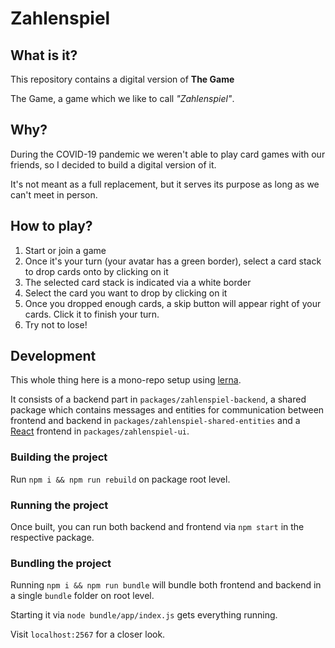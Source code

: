 # Zahlenspiel

## What is it?

This repository contains a digital version of **The Game**

The Game, a game which we like to call *"Zahlenspiel"*.

## Why?

During the COVID-19 pandemic we weren't able to play card games with our friends, so I decided to build a digital version of it.

It's not meant as a full replacement, but it serves its purpose as long as we can't meet in person.

## How to play?

1. Start or join a game
2. Once it's your turn (your avatar has a green border), select a card stack to drop cards onto by clicking on it
3. The selected card stack is indicated via a white border
4. Select the card you want to drop by clicking on it
5. Once you dropped enough cards, a skip button will appear right of your cards. Click it to finish your turn.
6. Try not to lose!

## Development

This whole thing here is a mono-repo setup using [lerna](https://lerna.js.org/).

It consists of a backend part in `packages/zahlenspiel-backend`,
a shared package which contains messages and entities for communication 
between frontend and backend in `packages/zahlenspiel-shared-entities` 
and a [React](https://reactjs.org/) frontend in `packages/zahlenspiel-ui`.

### Building the project

Run `npm i && npm run rebuild` on package root level.

### Running the project

Once built, you can run both backend and frontend via `npm start` in the respective package.

### Bundling the project

Running `npm i && npm run bundle` will bundle both frontend and backend in a single `bundle` folder on root level.

Starting it via `node bundle/app/index.js` gets everything running.

Visit `localhost:2567` for a closer look.